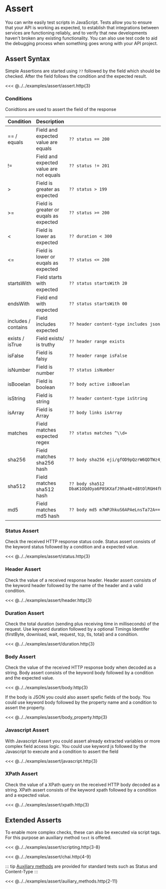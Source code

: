 
# Assert

You can write easily test scripts in JavaScript. Tests allow you to ensure that your API is working as expected, to establish that integrations between services are functioning reliably, and to verify that new developments haven't broken any existing functionality. You can also use test code to aid the debugging process when something goes wrong with your API project.

## Assert Syntax

Simple Assertions are started using `??` followed by the field which should be checked. After the field follows the condition and the expected result.

<<< @../../examples/assert/assert.http{3}

### Conditions

Conidtions are used to assert the field of the response

| Condition | Description | Example |
| - | - | - |
| == / equals | Field and expected value are equals | `?? status == 200` |
| != | Field and expected value are not equals | `?? status != 201` |
| > | Field is greater as expected | `?? status > 199` |
| >= | Field is greater or euqals as expected  | `?? status >= 200` |
| < | Field is lower as expected | `?? duration < 300` |
| <= | Field is lower or euqals as expected | `?? status <= 200` |
| startsWith | Field starts with expected | `?? status startsWith 20` |
| endsWith | Field end with expected | `?? status startsWith 00` |
| includes / contains | Field includes expected | `?? header content-type includes json` |
| exists / isTrue | Field exists/ is truthy | `?? header range exists` |
| isFalse | Field is falsy | `?? header range isFalse` |
| isNumber | Field is number | `?? status isNumber` |
| isBooelan | Field is boolean | `?? body active isBooelan` |
| isString | Field is string | `?? header content-type isString` |
| isArray | Field is Array | `?? body links isArray` |
| matches | Field matches expected regex | `?? status matches ^\\d+` |
| sha256 | Field matches sha256 hash | `?? body sha256 eji/gfOD9pQzrW6QDTWz4jhVk/dqe3q11DVbi6Qe4ks=` |
| sha512 | Field matches sha512 hash | `?? body sha512 DbaK1OQdOya6P8SKXafJ9ha4E+d8tOlRGH4fKjfCutlAQQififYBLue0TiH4Y8XZVT47Zl7a6GQLsidLVVJm6w==` |
| md5 | Field matches md5 hash | `?? body md5 m7WPJhkuS6APAeLnsTa72A==` |

### Status Assert

Check the received HTTP response status code. Status assert consists of the keyword status followed by a condition and a expected value.


<<< @../../examples/assert/status.http{3}

### Header Assert

Check the value of a received response header. Header assert consists of the keyword header followed by the name of the header and a valid condition.

<<< @../../examples/assert/header.http{3}

### Duration Assert

Check the total duration (sending plus receiving time in milliseconds) of the request. Use keyword duration followed by a optional Timings Identifer (firstByte, download, wait, request, tcp, tls, total) and a condition. 

<<< @../../examples/assert/duration.http{3}

### Body Assert

Check the value of the received HTTP response body when decoded as a string. Body assert consists of the keyword body followed by a condition and the expected value. 

<<< @../../examples/assert/body.http{3}

If the body is JSON you could also assert spefic fields of the body. You could use keyword body followed by the property name and a condition to assert the property.

<<< @../../examples/assert/body_property.http{3}

### Javascript Assert

With Javascript Assert you could assert already extracted variables or more complex field access logic. You could use keyword js followed by the Javascript to execute and a condition to assert the field

<<< @../../examples/assert/javascript.http{3}

### XPath Assert

Check the value of a XPath query on the received HTTP body decoded as a string. XPath assert consists of the keyword xpath followed by a condition and a expected value.

<<< @../../examples/assert/xpath.http{3}

## Extended Asserts

To enable more complex checks, these can also be executed via script tags. For this purpose an auxiliary method `test` is offered.


<<< @../../examples/assert/scripting.http{3-8}


<<< @../../examples/assert/chai.http{4-9}


::: tip
[Auxiliary methods](https://github.com/AnWeber/httpyac/blob/790a1b0409bd9eed6ef0ff26a2fc017952d58231/src/models/testFunction.ts#L6-L14) are provided for standard tests such as Status and Content-Type
:::


<<< @../../examples/assert/auiliary_methods.http{2-11}
